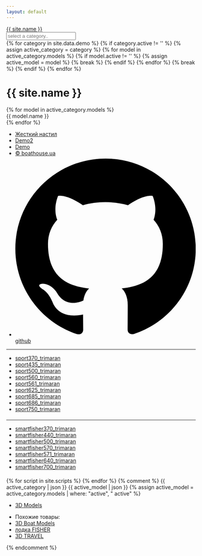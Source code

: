 ```yaml
---
layout: default
---
```


<head>
    <meta charset="utf-8">
    <title>{{ site.name }}</title>
    <meta name="viewport" content="initial-scale=1.0, user-scalable=no, width=device-width">
    <meta name="description" content="{{ site.description }}">
    <meta name="theme-color" content="#1a1a1a">
    <link rel="icon" href="/assets/icons/favicon.ico">
	<link rel="stylesheet" href="/assets/css/local/style.css">
</head>
<body>
	<div class="clearfix header">
		<div class="main-container">
			<div class="website clearfix">
				<a href="/"> 
					<span class="logo-wrap">
						<span class="l-in in1"></span>
						<span class="l-in in2"></span>
						<span class="l-in in3"></span>
					</span>
					{{ site.name }}
				</a>
			</div>
			<div class="logo">
				<div class="search-form clearfix"> 
					<input id="category" name="category" type="text" class="srchTxt" placeholder="select a category..">
					<!-- <input id="model" name="model" type="text" class="srchTxt"> -->
				</div>
			</div>
		</div>
	</div>
	<!-- Set data -->
	{% for category in site.data.demo %}
		{% if category.active != '' %}
			{% assign active_category = category %}
			{% for model in active_category.models %}
				{% if model.active != '' %}
					{% assign active_model = model %}
					{% break %}
				{% endif %}
			{% endfor %}
			{% break %}
		{% endif %}
	{% endfor %}
	<!--  -->
	<div class="main-container" id="main">
		<div class="popular-searches clearfix">
		    <h1 data-bind="text: modelTitle">{{ site.name }}</h1>
			<div class="frame-container">
				<div class="photo-box" data-model="{{ active_model.model }}" data-category="{{ active_category.id }}"></div>
				<div class="mod-nav" data-bind="template: {name: 'modnav'}"></div>
				<div class="mod3d" data-bind="template: {name: 'mod3d'}"></div>
			</div>
			<!--  -->
			<div class="slider">
				<div class="slider__items"><div class="slider__wrapper">
					{% for model in active_category.models %}
					<div class="slider__item">
						<div data-index="{{ forloop.index }}" class="btn onw3d_btn{% if model.active != '' %} active{% endif %}" data-model="{{ model.model }}">{{ model.name }}</div>
					</div>
					{% endfor %}
				</div></div>
				<a class="slider__control slider__control_left" href="#" role="button"></a>
				<a class="slider__control slider__control_right" href="#" role="button"></a>
			</div>
			<!--  -->
		</div>
		<ul class="privacy clearfix">
			<li><a href="/?model=hardfloor_small" class="demo_btn2" data-model="demo">Жесткий настил</a></li>
			<li><a href="/?model=demop" class="demo_btn2" data-model="demo">Demo2</a></li>
			<li><a href="/?model=demo" class="demo_btn2" data-model="demo">Demo</a></li>
			<li><a href="https://boathouse.ua" target="_blank">&copy; boathouse.ua</a></li>
			<li><a href="https://github.com/oleg-nahanov/boathouse" target="_blank"><svg role="img" viewBox="0 0 24 24" xmlns="http://www.w3.org/2000/svg"><path d="M12 .297c-6.63 0-12 5.373-12 12 0 5.303 3.438 9.8 8.205 11.385.6.113.82-.258.82-.577 0-.285-.01-1.04-.015-2.04-3.338.724-4.042-1.61-4.042-1.61C4.422 18.07 3.633 17.7 3.633 17.7c-1.087-.744.084-.729.084-.729 1.205.084 1.838 1.236 1.838 1.236 1.07 1.835 2.809 1.305 3.495.998.108-.776.417-1.305.76-1.605-2.665-.3-5.466-1.332-5.466-5.93 0-1.31.465-2.38 1.235-3.22-.135-.303-.54-1.523.105-3.176 0 0 1.005-.322 3.3 1.23.96-.267 1.98-.399 3-.405 1.02.006 2.04.138 3 .405 2.28-1.552 3.285-1.23 3.285-1.23.645 1.653.24 2.873.12 3.176.765.84 1.23 1.91 1.23 3.22 0 4.61-2.805 5.625-5.475 5.92.42.36.81 1.096.81 2.22 0 1.606-.015 2.896-.015 3.286 0 .315.21.69.825.57C20.565 22.092 24 17.592 24 12.297c0-6.627-5.373-12-12-12"/></svg> github</a></li>
		</ul>
		<hr>
		<ul class="privacy clearfix" style="flex-wrap: wrap; margin: 10px 0 20px 0;">
			<li><a href="/?model=sport370_trimaran" class="demo_btn2" data-model="demo">sport370_trimaran</a></li>
			<li><a href="/?model=sport435_trimaran" class="demo_btn2" data-model="demo">sport435_trimaran</a></li>
			<li><a href="/?model=sport500_trimaran" class="demo_btn2" data-model="demo">sport500_trimaran</a></li>
			<li><a href="/?model=sport560_trimaran" class="demo_btn2" data-model="demo">sport560_trimaran</a></li>
			<li><a href="/?model=sport561_trimaran" class="demo_btn2" data-model="demo">sport561_trimaran</a></li>
			<li><a href="/?model=sport625_trimaran" class="demo_btn2" data-model="demo">sport625_trimaran</a></li>
			<li><a href="/?model=sport685_trimaran" class="demo_btn2" data-model="demo">sport685_trimaran</a></li>
			<li><a href="/?model=sport686_trimaran" class="demo_btn2" data-model="demo">sport686_trimaran</a></li>
			<li><a href="/?model=sport750_trimaran" class="demo_btn2" data-model="demo">sport750_trimaran</a></li>
		</ul>
		<hr>
		<ul class="privacy clearfix" style="flex-wrap: wrap; margin: 10px 0 20px 0;">
			<li><a href="/?model=smartfisher370_trimaran" class="demo_btn2" data-model="demo">smartfisher370_trimaran</a></li>
			<li><a href="/?model=smartfisher440_trimaran" class="demo_btn2" data-model="demo">smartfisher440_trimaran</a></li>
			<li><a href="/?model=smartfisher500_trimaran" class="demo_btn2" data-model="demo">smartfisher500_trimaran</a></li>
			<li><a href="/?model=smartfisher570_trimaran" class="demo_btn2" data-model="demo">smartfisher570_trimaran</a></li>
			<li><a href="/?model=smartfisher571_trimaran" class="demo_btn2" data-model="demo">smartfisher571_trimaran</a></li>
			<li><a href="/?model=smartfisher640_trimaran" class="demo_btn2" data-model="demo">smartfisher640_trimaran</a></li>
			<li><a href="/?model=smartfisher700_trimaran" class="demo_btn2" data-model="demo">smartfisher700_trimaran</a></li>
		</ul>
	</div>
	<!-- Templates -->
	<template id="mod3d">
	<div class="mod-cont" data-bind="visible: modsList().length > 0">
		<div class="mod-info">
			<span>Комплектация: <b class="mod-name" data-bind="text: modName"> </b> <i class="mod-price duble" data-bind="text: '$' + parseInt(modPrice()), visible: modPrice() > 0"></i></span> 
			<span class="more" data-bind="html: moreBtn, click: detailsMode, visible: modName() != baseName"></span>
		</div>
		<div class="mod-details">
			<ol data-bind="foreach: goodsList, visible: modName() != baseName">
				<li><span data-bind="text: name"></span> <span class="good-price" data-bind="text: '$' + parseInt(price)"></span></li>
			</ol>
			<p class="mod-info" style="padding-left: 0" data-bind="visible: modName() != baseName">
				<span class="mod-title" data-bind="text: modelTitle"></span>
				<span>Стоимость: <i class="mod-price" data-bind="text: '$' + parseInt(modPrice())"></i>
					<small class="mod-warn" data-bind="visible: modName() != 'Sail'">* двигатель в комплект не входит!</small>
				</span>
			</p>
		</div>
	</div>
	</template>
	<!--  -->
	<template id="modnav">
	<div class="mod-list" data-bind="foreach: modsList">
		<div role="tooltip" data-bind="class: $parent.isActive(), attr: {'data-name': name, 'aria-label': description}">
			<b data-bind="text: name"></b>
		</div>
	</div>
	</template>
	<!-- Scripts from site config -->
	{% for script in site.scripts %}
		<script src="{{ script }}"></script>
	{% endfor %}
</body>
{% comment %}
	{{ active_category | json }}
	{{ active_model | json }}
	{% assign active_model = active_category.models | where: "active", " active" %}
	<ul class="clearfix first">
		<li><a href="" title="">3D Models</a></li>
	</ul>
	<!--  -->
	<div class="footer-related clearfix">
		<ul class="clearfix bottom">
			<li class="hdMbN"><span>Похожие товары: </span></li>
			<li><a href="" title="">3D Boat Models</a></li>
			<li><a href="" title="">лодка FISHER</a></li>
			<li><a href="" title="">3D TRAVEL</a></li>
		</ul>
	</div>
	<!-- <script>{% include_relative assets/js/onw3d.js %}</script> -->
{% endcomment %}